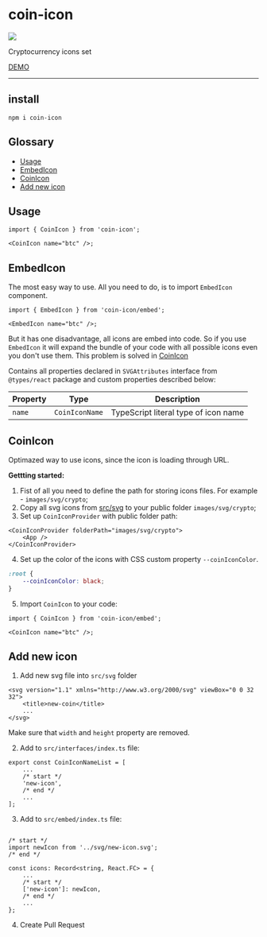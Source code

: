 # coin-icon

<a href="https://www.npmjs.com/package/coin-icon">
    <img src="https://nodei.co/npm/coin-icon.png?mini=true"/>
</a>

Cryptocurrency icons set

[DEMO](https://varp.com/coin-icons)

---

## install

```tsx
npm i coin-icon
```

## Glossary

-   [Usage](#Usage)
-   [EmbedIcon](#EmbedIcon)
-   [CoinIcon](#CoinIcon)
-   [Add new icon](#add-new-icon)

## Usage

```tsx
import { CoinIcon } from 'coin-icon';

<CoinIcon name="btc" />;
```

## EmbedIcon

The most easy way to use. All you need to do, is to import `EmbedIcon` component.

```tsx
import { EmbedIcon } from 'coin-icon/embed';

<EmbedIcon name="btc" />;
```

But it has one disadvantage, all icons are embed into code. So if you use `EmbedIcon` it will expand the bundle of your code with all possible icons even you don't use them. This problem is solved in [CoinIcon](#CoinIcon)

Contains all properties declared in `SVGAttributes` interface from `@types/react` package and custom properties described below:

| Property | Type           | Description                          |
| -------- | -------------- | ------------------------------------ |
| `name`   | `CoinIconName` | TypeScript literal type of icon name |

## CoinIcon

Optimazed way to use icons, since the icon is loading through URL.

**Gettting started:**

1. Fist of all you need to define the path for storing icons files. For example - `images/svg/crypto`;
2. Copy all svg icons from [src/svg](#https://github.com/berezh/coin-icon/tree/master/src/svg) to your public folder `images/svg/crypto`;
3. Set up `CoinIconProvider` with public folder path:

```tsx
<CoinIconProvider folderPath="images/svg/crypto">
    <App />
</CoinIconProvider>
```

4. Set up the color of the icons with CSS custom property `--coinIconColor`.

```scss
:root {
    --coinIconColor: black;
}
```

5. Import `CoinIcon` to your code:

```tsx
import { CoinIcon } from 'coin-icon/embed';

<CoinIcon name="btc" />;
```

## Add new icon

1. Add new svg file into `src/svg` folder

```tsx
<svg version="1.1" xmlns="http://www.w3.org/2000/svg" viewBox="0 0 32 32">
    <title>new-coin</title>
    ...
</svg>
```

Make sure that `width` and `height` property are removed.

2. Add to `src/interfaces/index.ts` file:

```tsx
export const CoinIconNameList = [
    ...
    /* start */
    'new-icon',
    /* end */
    ...
];
```

3. Add to `src/embed/index.ts` file:

```tsx

/* start */
import newIcon from '../svg/new-icon.svg';
/* end */

const icons: Record<string, React.FC> = {
    ...
    /* start */
    ['new-icon']: newIcon,
    /* end */
    ...
};
```

4. Create Pull Request

